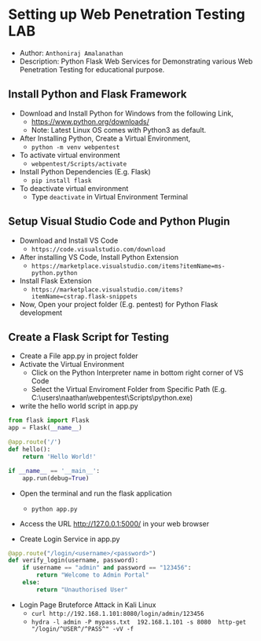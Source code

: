 # Setting up Web Penetration Testing LAB
- Author: `Anthoniraj Amalanathan`
- Description: Python Flask Web Services for Demonstrating various Web Penetration Testing for educational purpose.

## Install Python and Flask Framework
- Download and Install Python for Windows from the following Link,
    - https://www.python.org/downloads/
    - Note: Latest Linux OS comes with Python3 as default.
- After Installing Python, Create a Virtual Environment,
    - `python -m venv webpentest`
- To activate virtual environment
    - `webpentest/Scripts/activate`
- Install Python Dependencies (E.g. Flask)
    - `pip install flask`
- To deactivate virtual environment
    - Type `deactivate` in Virtual Environment Terminal

## Setup Visual Studio Code and Python Plugin
- Download and Install VS Code 
    - `https://code.visualstudio.com/download`
- After installing VS Code, Install Python Extension
    - `https://marketplace.visualstudio.com/items?itemName=ms-python.python`
- Install Flask Extension
    - `https://marketplace.visualstudio.com/items?itemName=cstrap.flask-snippets`
- Now, Open your project folder (E.g. pentest) for Python Flask development

## Create a Flask Script for Testing 
- Create a File app.py in project folder 
- Activate the Virtual Environment 
    - Click on the Python Interpreter name in bottom right corner of VS Code
    - Select the Virtual Enviroment Folder from Specific Path (E.g. C:\users\naathan\webpentest\Scripts\python.exe)
- write the hello world script in app.py
```python
from flask import Flask
app = Flask(__name__)

@app.route('/')
def hello():
    return 'Hello World!'

if __name__ == '__main__':
    app.run(debug=True)
```
- Open the terminal and run the flask application
    - `python app.py`

- Access the URL http://127.0.0.1:5000/ in your web browser

- Create Login Service in app.py
```python
@app.route("/login/<username>/<password>")
def verify_login(username, password):
    if username == "admin" and password == "123456":
        return "Welcome to Admin Portal"
    else:
        return "Unauthorised User"
```
- Login Page Bruteforce Attack in Kali Linux
    - `curl http://192.168.1.101:8080/login/admin/123456`
    - `hydra -l admin -P mypass.txt  192.168.1.101 -s 8080  http-get "/login/^USER^/^PASS^" -vV -f`